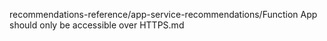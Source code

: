 recommendations-reference/app-service-recommendations/Function App should only be accessible over HTTPS.md
